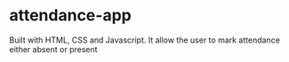 # attendance-app
Built with HTML, CSS and Javascript. It allow the user to mark attendance either absent or present 
